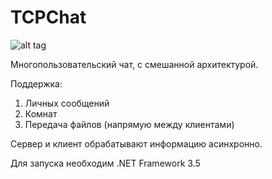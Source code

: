 ﻿TCPChat
=======

![alt tag](https://raw.github.com/Nirklav/TCPChat/master/screen.png)

Многопользовательский чат, с смешанной архитектурой.

Поддержка:
  1. Личных сообщений
  2. Комнат
  3. Передача файлов (напрямую между клиентами)
  
Сервер и клиент обрабатывают информацию асинхронно.


Для запуска необходим .NET Framework 3.5
